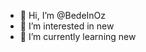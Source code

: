 - 👋 Hi, I’m @BedeInOz
- 👀 I’m interested in new
- 🌱 I’m currently learning new


<!---
BedeInOz/BedeInOz is a ✨ special ✨ repository because its `README.md` (this file) appears on your GitHub profile.
You can click the Preview link to take a look at your changes.
--->
